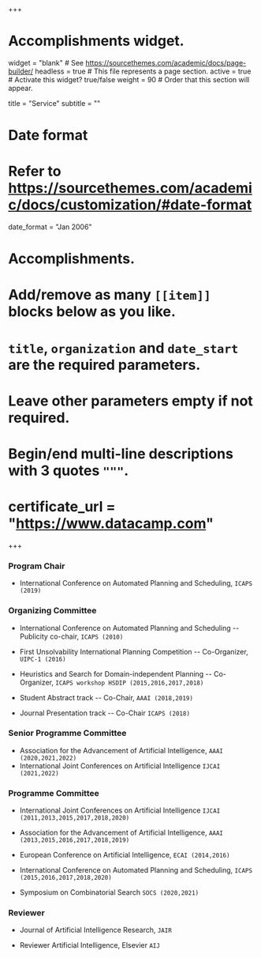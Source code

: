+++
# Accomplishments widget.
widget = "blank"  # See https://sourcethemes.com/academic/docs/page-builder/
headless = true  # This file represents a page section.
active = true  # Activate this widget? true/false
weight = 90  # Order that this section will appear.

title = "Service"
subtitle = ""

# Date format
#   Refer to https://sourcethemes.com/academic/docs/customization/#date-format
date_format = "Jan 2006"

# Accomplishments.
#   Add/remove as many `[[item]]` blocks below as you like.
#   `title`, `organization` and `date_start` are the required parameters.
#   Leave other parameters empty if not required.
#   Begin/end multi-line descriptions with 3 quotes `"""`.
#   certificate_url = "https://www.datacamp.com"

+++

### Program Chair

- International Conference on Automated Planning and Scheduling, `ICAPS (2019)`

### Organizing Committee

- International Conference on Automated Planning and Scheduling -- Publicity co-chair, `ICAPS (2010)`

- First Unsolvability International Planning Competition -- Co-Organizer, `UIPC-1 (2016)`

- Heuristics and Search for Domain-independent Planning -- Co-Organizer,  `ICAPS workshop HSDIP (2015,2016,2017,2018)`

- Student Abstract track -- Co-Chair, `AAAI (2018,2019)`

- Journal Presentation track -- Co-Chair `ICAPS (2018)`

### Senior Programme Committee 

- Association for the Advancement of Artificial Intelligence, `AAAI (2020,2021,2022)`
- International Joint Conferences on Artificial Intelligence `IJCAI (2021,2022)`


### Programme Committee 

- International Joint Conferences on Artificial Intelligence `IJCAI (2011,2013,2015,2017,2018,2020)`

- Association for the Advancement of Artificial Intelligence, `AAAI (2013,2015,2016,2017,2018,2019)`

- European Conference on Artificial Intelligence, `ECAI (2014,2016)`

- International Conference on Automated Planning and Scheduling, `ICAPS (2015,2016,2017,2018,2020)`

- Symposium on Combinatorial Search `SOCS (2020,2021)`


### Reviewer

- Journal of Artificial Intelligence Research, `JAIR`

- Reviewer Artificial Intelligence, Elsevier `AIJ`